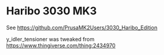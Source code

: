 # Haribo 3030 MK3

See https://github.com/PrusaMK2Users/3030_Haribo_Edition

y_idler_tensioner was tweaked from https://www.thingiverse.com/thing:2434970
